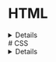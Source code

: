 # HTML
<details>
### 1. Überschriften
```
<h1>Überschrift 1</h1>
<h2>Überschrift 2</h2>
<h3>Überschrift 3</h3>
```
Markdown:
# Überschrift 1
## Überschrift 2
### Überschrift 3

### 2. Absätze
```
<p>Dies ist ein Absatz.</p>
```
Markdown:
Dies ist ein Absatz.

### 3. Links
```
<a href="https://example.com">Dies ist ein Link</a>
```
Markdown:
[Dies ist ein Link](https://example.com)

### 4. Bilder
```
<img src="bild-url.jpg" alt="Beschreibung des Bildes">
```
Markdown:
![Beschreibung des Bildes](bild-url.jpg)

### 5. Fettdruck und Kursiv
```
<strong>Fetter Text</strong>
<em>Kursiver Text</em>
```
Markdown:
**Fetter Text**
*Kursiver Text*

### 6. Listen

**Geordnete Liste (nummeriert)**:
```
<ol>
  <li>Punkt 1</li>
  <li>Punkt 2</li>
</ol>
```
Markdown:
1. Punkt 1
2. Punkt 2

**Ungeordnete Liste**:
```
<ul>
  <li>Punkt 1</li>
  <li>Punkt 2</li>
</ul>
```
Markdown:
- Punkt 1
- Punkt 2

### 7. Tabellen
```
<table>
  <tr>
    <th>Spalte 1</th>
    <th>Spalte 2</th>
  </tr>
  <tr>
    <td>Wert 1</td>
    <td>Wert 2</td>
  </tr>
</table>
```
Markdown:
| Spalte 1 | Spalte 2 |
|----------|----------|
| Wert 1   | Wert 2   |

### 8. Code-Blöcke
```
<pre>
<code>
  Dies ist ein Code-Block.
</code>
</pre>
```
<pre>
<code>
  Dies ist ein Code-Block.
</code>
</pre>
</details>
# CSS
<details>
  ## CSS-Grundlagen

CSS (Cascading Style Sheets) ist eine Stylesheet-Sprache, die verwendet wird, um das Layout und das Aussehen von HTML-Dokumenten zu gestalten. Hier sind einige der grundlegenden Befehle:

### 1. **Selektoren**

- **Elementselektor**: Stile für bestimmte HTML-Elemente.
  ```css
  p {
    color: blue;
  }
  ```
- **Klassenselektor**: Stile für Elemente mit einer bestimmten Klasse.
  ```css
  .my-class {
    background-color: yellow;
  }
  ```
- **ID-Selektor**: Stile für ein Element mit einer bestimmten ID.
  ```css
  #my-id {
    font-size: 20px;
  }
  ```

### 2. **Text-Formatierung**

- **Farbe festlegen**:
  ```css
  color: red;
  ```

- **Schriftgröße ändern**:
  ```css
  font-size: 16px;
  ```

- **Schriftart setzen**:
  ```css
  font-family: 'Arial', sans-serif;
  ```

### 3. **Box-Modell**

- **Padding** (Innenabstand):
  ```css
  padding: 10px;
  ```

- **Margin** (Außenabstand):
  ```css
  margin: 20px;
  ```

- **Rahmen (Border)**:
  ```css
  border: 2px solid black;
  ```

### 4. **Hintergrund**

- **Hintergrundfarbe**:
  ```css
  background-color: lightgrey;
  ```

- **Hintergrundbild**:
  ```css
  background-image: url('image.jpg');
  ```

### 5. **Layout**

- **Breite und Höhe**:
  ```css
  width: 100px;
  height: 200px;
  ```

- **Flexbox**:
  ```css
  display: flex;
  justify-content: center;
  align-items: center;
  ```

### 6. **Pseudo-Klassen**

- **Hover-Effekt**:
  ```css
  a:hover {
    color: green;
  }
  ```

- **Erstes Kind**:
  ```css
  li:first-child {
    font-weight: bold;
  }
  ```

</details>
